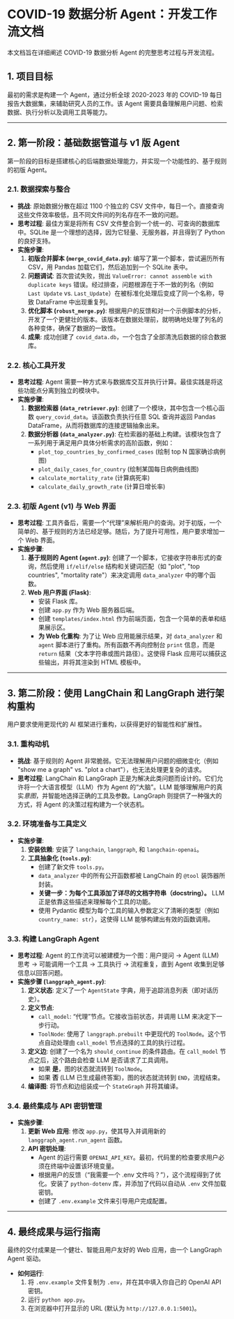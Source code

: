 # COVID-19 数据分析 Agent：开发工作流文档

本文档旨在详细阐述 COVID-19 数据分析 Agent 的完整思考过程与开发流程。

## 1. 项目目标

最初的需求是构建一个 Agent，通过分析全球 2020-2023 年的 COVID-19 每日报告大数据集，来辅助研究人员的工作。该 Agent 需要具备理解用户问题、检索数据、执行分析以及调用工具等能力。

---

## 2. 第一阶段：基础数据管道与 v1 版 Agent

第一阶段的目标是搭建核心的后端数据处理能力，并实现一个功能性的、基于规则的初版 Agent。

### 2.1. 数据探索与整合

- **挑战**: 原始数据分散在超过 1100 个独立的 CSV 文件中，每日一个。直接查询这些文件效率极低，且不同文件间的列名存在不一致的问题。
- **思考过程**: 最佳方案是将所有 CSV 文件整合到一个统一的、可查询的数据库中。SQLite 是一个理想的选择，因为它轻量、无服务器，并且得到了 Python 的良好支持。
- **实施步骤**:
    1.  **初版合并脚本 (`merge_covid_data.py`)**: 编写了第一个脚本，尝试遍历所有 CSV，用 Pandas 加载它们，然后追加到一个 SQLite 表中。
    2.  **问题调试**: 首次尝试失败，抛出 `ValueError: cannot assemble with duplicate keys` 错误。经过排查，问题根源在于不一致的列名（例如 `Last Update` vs. `Last_Update`）在被标准化处理后变成了同一个名称，导致 DataFrame 中出现重复列。
    3.  **优化脚本 (`robust_merge.py`)**: 根据用户的反馈和对一个示例脚本的分析，开发了一个更健壮的版本。该版本在数据处理前，就明确地处理了列名的各种变体，确保了数据的一致性。
    4.  **成果**: 成功创建了 `covid_data.db`，一个包含了全部清洗后数据的综合数据库。

### 2.2. 核心工具开发

- **思考过程**: Agent 需要一种方式来与数据库交互并执行计算。最佳实践是将这些功能点分离到独立的模块中。
- **实施步骤**:
    1.  **数据检索器 (`data_retriever.py`)**: 创建了一个模块，其中包含一个核心函数 `query_covid_data`。该函数负责执行任意 SQL 查询并返回 Pandas DataFrame，从而将数据库的连接逻辑抽象出来。
    2.  **数据分析器 (`data_analyzer.py`)**: 在检索器的基础上构建。该模块包含了一系列用于满足用户具体分析需求的高阶函数，例如：
        - `plot_top_countries_by_confirmed_cases` (绘制 top N 国家确诊病例图)
        - `plot_daily_cases_for_country` (绘制某国每日病例曲线图)
        - `calculate_mortality_rate` (计算病死率)
        - `calculate_daily_growth_rate` (计算日增长率)

### 2.3. 初版 Agent (v1) 与 Web 界面

- **思考过程**: 工具齐备后，需要一个“代理”来解析用户的查询。对于初版，一个简单的、基于规则的方法已经足够。随后，为了提升可用性，用户要求增加一个 Web 界面。
- **实施步骤**:
    1.  **基于规则的 Agent (`agent.py`)**: 创建了一个脚本，它接收字符串形式的查询，然后使用 `if/elif/else` 结构和关键词匹配（如 "plot", "top countries", "mortality rate"）来决定调用 `data_analyzer` 中的哪个函数。
    2.  **Web 用户界面 (Flask)**:
        - 安装 Flask 库。
        - 创建 `app.py` 作为 Web 服务器后端。
        - 创建 `templates/index.html` 作为前端页面，包含一个简单的表单和结果展示区。
        - **为 Web 化重构**: 为了让 Web 应用能展示结果，对 `data_analyzer` 和 `agent` 脚本进行了重构。所有函数不再向控制台 `print` 信息，而是 `return` 结果（文本字符串或图片路径）。这使得 Flask 应用可以捕获这些输出，并将其渲染到 HTML 模板中。

---

## 3. 第二阶段：使用 LangChain 和 LangGraph 进行架构重构

用户要求使用更现代的 AI 框架进行重构，以获得更好的智能性和扩展性。

### 3.1. 重构动机

- **挑战**: 基于规则的 Agent 非常脆弱。它无法理解用户问题的细微变化（例如 "show me a graph" vs. "plot a chart"），也无法处理更复杂的请求。
- **思考过程**: LangChain 和 LangGraph 正是为解决此类问题而设计的。它们允许将一个大语言模型（LLM）作为 Agent 的“大脑”。LLM 能够理解用户的真实*意图*，并智能地选择正确的工具及参数。LangGraph 则提供了一种强大的方式，将 Agent 的决策过程构建为一个状态机。

### 3.2. 环境准备与工具定义

- **实施步骤**:
    1.  **安装依赖**: 安装了 `langchain`, `langgraph`, 和 `langchain-openai`。
    2.  **工具抽象化 (`tools.py`)**:
        - 创建了新文件 `tools.py`。
        - `data_analyzer` 中的所有公开函数都被 LangChain 的 `@tool` 装饰器所封装。
        - **关键一步：为每个工具添加了详尽的文档字符串（docstring）。** LLM 正是依靠这些描述来理解每个工具的功能。
        - 使用 Pydantic 模型为每个工具的输入参数定义了清晰的类型（例如 `country_name: str`），这使得 LLM 能够构建出有效的函数调用。

### 3.3. 构建 LangGraph Agent

- **思考过程**: Agent 的工作流可以被建模为一个图：用户提问 -> Agent (LLM) 思考 -> 可能调用一个工具 -> 工具执行 -> 流程重复，直到 Agent 收集到足够信息以回答问题。
- **实施步骤 (`langgraph_agent.py`)**:
    1.  **定义状态**: 定义了一个 `AgentState` 字典，用于追踪消息列表（即对话历史）。
    2.  **定义节点**:
        - `call_model`: “代理”节点。它接收当前状态，并调用 LLM 来决定下一步行动。
        - `ToolNode`: 使用了 `langgraph.prebuilt` 中更现代的 `ToolNode`。这个节点自动处理由 `call_model` 节点选择的工具的执行过程。
    3.  **定义边**: 创建了一个名为 `should_continue` 的条件路由。在 `call_model` 节点之后，这个路由会检查 LLM 是否请求了工具调用。
        - 如果 **是**，图的状态就流转到 `ToolNode`。
        - 如果 **否** (LLM 已生成最终答案)，图的状态就流转到 `END`，流程结束。
    4.  **编译图**: 将节点和边组装成一个 `StateGraph` 并将其编译。

### 3.4. 最终集成与 API 密钥管理

- **实施步骤**:
    1.  **更新 Web 应用**: 修改 `app.py`，使其导入并调用新的 `langgraph_agent.run_agent` 函数。
    2.  **API 密钥处理**:
        - Agent 的运行需要 `OPENAI_API_KEY`。最初，代码里的检查要求用户必须在终端中设置该环境变量。
        - 根据用户的反馈（“我需要一个 .env 文件吗？”），这个流程得到了优化。安装了 `python-dotenv` 库，并添加了代码以自动从 `.env` 文件加载密钥。
        - 创建了 `.env.example` 文件来引导用户完成配置。

---

## 4. 最终成果与运行指南

最终的交付成果是一个健壮、智能且用户友好的 Web 应用，由一个 LangGraph Agent 驱动。

- **如何运行**:
    1.  将 `.env.example` 文件复制为 `.env`，并在其中填入你自己的 OpenAI API 密钥。
    2.  运行 `python app.py`。
    3.  在浏览器中打开显示的 URL (默认为 `http://127.0.0.1:5001`)。
